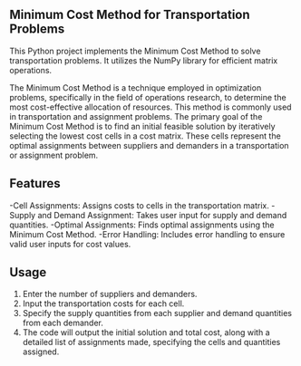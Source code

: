 ## Minimum Cost Method for Transportation Problems
This Python project implements the Minimum Cost Method to solve transportation problems. It utilizes the NumPy library for efficient matrix operations.

The Minimum Cost Method is a technique employed in optimization problems, specifically in the field of operations research, to determine the most cost-effective allocation of resources. This method is commonly used in transportation and assignment problems.
The primary goal of the Minimum Cost Method is to find an initial feasible solution by iteratively selecting the lowest cost cells in a cost matrix. These cells represent the optimal assignments between suppliers and demanders in a transportation or assignment problem.

## Features
-Cell Assignments: Assigns costs to cells in the transportation matrix.
-Supply and Demand Assignment: Takes user input for supply and demand quantities.
-Optimal Assignments: Finds optimal assignments using the Minimum Cost Method.
-Error Handling: Includes error handling to ensure valid user inputs for cost values.

## Usage
1. Enter the number of suppliers and demanders.
2. Input the transportation costs for each cell.
3. Specify the supply quantities from each supplier and demand quantities from each demander.
4. The code will output the initial solution and total cost, along with a detailed list of assignments made, specifying the cells and quantities assigned.
